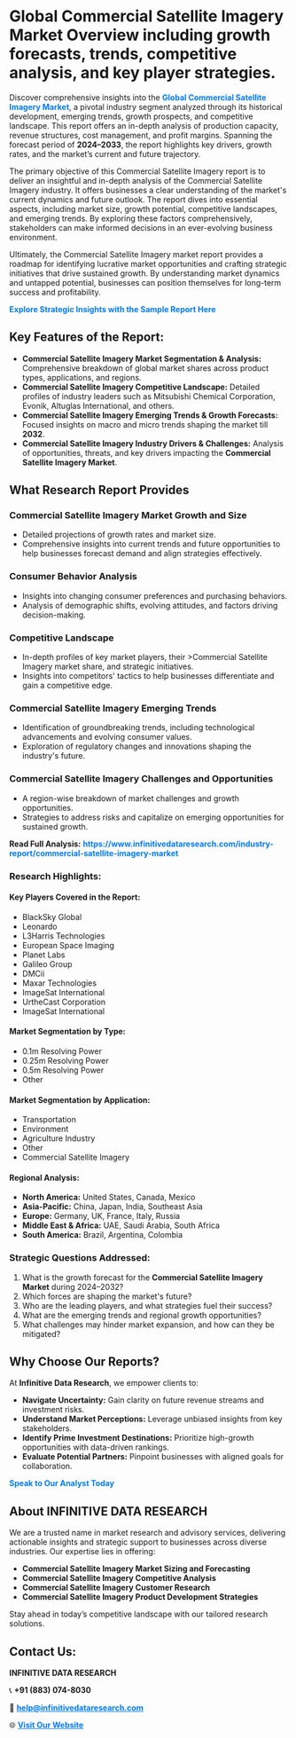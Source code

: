 <h1>Global Commercial Satellite Imagery Market Overview including growth forecasts, trends, competitive analysis, and key player strategies.</h1>
<p>
Discover comprehensive insights into the 
<a href="https://www.infinitivedataresearch.com/industry-report/commercial-satellite-imagery-market" rel="dofollow" style="color: #007BFF; text-decoration: none;"><strong>Global Commercial Satellite Imagery Market</strong></a>, a pivotal industry segment analyzed through its historical development, emerging trends, growth prospects, and competitive landscape. This report offers an in-depth analysis of production capacity, revenue structures, cost management, and profit margins. Spanning the forecast period of <strong>2024–2033</strong>, the report highlights key drivers, growth rates, and the market’s current and future trajectory.
</p>
<p>
The primary objective of this Commercial Satellite Imagery report is to deliver an insightful and in-depth analysis of the Commercial Satellite Imagery industry. It offers businesses a clear understanding of the market's current dynamics and future outlook. The report dives into essential aspects, including market size, growth potential, competitive landscapes, and emerging trends. By exploring these factors comprehensively, stakeholders can make informed decisions in an ever-evolving business environment.
</p>
<p>
Ultimately, the Commercial Satellite Imagery market report provides a roadmap for identifying lucrative market opportunities and crafting strategic initiatives that drive sustained growth. By understanding market dynamics and untapped potential, businesses can position themselves for long-term success and profitability.
</p>
<p>
<a href="https://www.infinitivedataresearch.com/request-sample/reportId=103912" style="color: #007BFF; text-decoration: none;"><strong>Explore Strategic Insights with the Sample Report Here</strong></a>
</p>

<h2>Key Features of the Report:</h2>
<ul>
<li><strong>Commercial Satellite Imagery Market Segmentation & Analysis:</strong> Comprehensive breakdown of global market shares across product types, applications, and regions.</li>
<li><strong>Commercial Satellite Imagery Competitive Landscape:</strong> Detailed profiles of industry leaders such as Mitsubishi Chemical Corporation, Evonik, Altuglas International, and others.</li>
<li><strong>Commercial Satellite Imagery Emerging Trends & Growth Forecasts:</strong> Focused insights on macro and micro trends shaping the market till <strong>2032</strong>.</li>
<li><strong>Commercial Satellite Imagery Industry Drivers & Challenges:</strong> Analysis of opportunities, threats, and key drivers impacting the <strong>Commercial Satellite Imagery Market</strong>.</li>
</ul>

<h2>What Research Report Provides</h2>
<h3>Commercial Satellite Imagery Market Growth and Size</h3>
<ul>
<li>Detailed projections of growth rates and market size.</li>
<li>Comprehensive insights into current trends and future opportunities to help businesses forecast demand and align strategies effectively.</li>
</ul>

<h3>Consumer Behavior Analysis</h3>
<ul>
<li>Insights into changing consumer preferences and purchasing behaviors.</li>
<li>Analysis of demographic shifts, evolving attitudes, and factors driving decision-making.</li>
</ul>

<h3>Competitive Landscape</h3>
<ul>
<li>In-depth profiles of key market players, their >Commercial Satellite Imagery market share, and strategic initiatives.</li>
<li>Insights into competitors' tactics to help businesses differentiate and gain a competitive edge.</li>
</ul>

<h3>Commercial Satellite Imagery Emerging Trends</h3>
<ul>
<li>Identification of groundbreaking trends, including technological advancements and evolving consumer values.</li>
<li>Exploration of regulatory changes and innovations shaping the industry's future.</li>
</ul>

<h3>Commercial Satellite Imagery Challenges and Opportunities</h3>
<ul>
<li>A region-wise breakdown of market challenges and growth opportunities.</li>
<li>Strategies to address risks and capitalize on emerging opportunities for sustained growth.</li>
</ul>
<p><strong>Read Full Analysis:</strong> <a href="https://www.infinitivedataresearch.com/industry-report/commercial-satellite-imagery-market" rel="dofollow" style="color: #007BFF; text-decoration: none;"><strong>https://www.infinitivedataresearch.com/industry-report/commercial-satellite-imagery-market</strong></a></p>
<h3>Research Highlights:</h3>
<h4>Key Players Covered in the Report:</h4>
<ul><li>BlackSky Global</li><li>Leonardo</li><li>L3Harris Technologies</li><li>European Space Imaging</li><li>Planet Labs</li><li>Galileo Group</li><li>DMCii</li><li>Maxar Technologies</li><li>ImageSat International</li><li>UrtheCast Corporation</li><li>ImageSat International</li></ul>
<h4>Market Segmentation by Type:</h4>
<ul><li>0.1m Resolving Power</li><li>0.25m Resolving Power</li><li>0.5m Resolving Power</li><li>Other</li></ul>
<h4>Market Segmentation by Application:</h4>
<ul><li>Transportation</li><li>Environment</li><li>Agriculture Industry</li><li>Other</li><li>Commercial Satellite Imagery</li></ul>

<h4>Regional Analysis:</h4>
<ul>
<li><strong>North America:</strong> United States, Canada, Mexico</li>
<li><strong>Asia-Pacific:</strong> China, Japan, India, Southeast Asia</li>
<li><strong>Europe:</strong> Germany, UK, France, Italy, Russia</li>
<li><strong>Middle East & Africa:</strong> UAE, Saudi Arabia, South Africa</li>
<li><strong>South America:</strong> Brazil, Argentina, Colombia</li>
</ul>

<h3>Strategic Questions Addressed:</h3>
<ol>
<li>What is the growth forecast for the <strong>Commercial Satellite Imagery Market</strong> during 2024–2032?</li>
<li>Which forces are shaping the market's future?</li>
<li>Who are the leading players, and what strategies fuel their success?</li>
<li>What are the emerging trends and regional growth opportunities?</li>
<li>What challenges may hinder market expansion, and how can they be mitigated?</li>
</ol>

<h2>Why Choose Our Reports?</h2>
<p>At <strong>Infinitive Data Research</strong>, we empower clients to:</p>
<ul>
<li><strong>Navigate Uncertainty:</strong> Gain clarity on future revenue streams and investment risks.</li>
<li><strong>Understand Market Perceptions:</strong> Leverage unbiased insights from key stakeholders.</li>
<li><strong>Identify Prime Investment Destinations:</strong> Prioritize high-growth opportunities with data-driven rankings.</li>
<li><strong>Evaluate Potential Partners:</strong> Pinpoint businesses with aligned goals for collaboration.</li>
</ul>
<p><a href="https://www.infinitivedataresearch.com/industry-report/commercial-satellite-imagery-market" rel="dofollow" style="color: #007BFF; text-decoration: none;"><strong>Speak to Our Analyst Today</strong></a></p>

<h2>About INFINITIVE DATA RESEARCH</h2>
<p>We are a trusted name in market research and advisory services, delivering actionable insights and strategic support to businesses across diverse industries. Our expertise lies in offering:</p>
<ul>
<li><strong>Commercial Satellite Imagery Market Sizing and Forecasting</strong></li>
<li><strong>Commercial Satellite Imagery Competitive Analysis</strong></li>
<li><strong>Commercial Satellite Imagery Customer Research</strong></li>
<li><strong>Commercial Satellite Imagery Product Development Strategies</strong></li>
</ul>
<p>Stay ahead in today’s competitive landscape with our tailored research solutions.</p>

<h2>Contact Us:</h2>
<p><strong>INFINITIVE DATA RESEARCH</strong></p>
<p>📞 <strong>+91 (883) 074-8030</strong></p>
<p>📧 <strong><a href="mailto:help@infinitivedataresearch.com" style="color: #007BFF;">help@infinitivedataresearch.com</a></strong></p>
<p>🌐 <strong><a href="https://www.infinitivedataresearch.com" rel="dofollow" style="color: #007BFF;">Visit Our Website</a></strong></p>